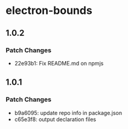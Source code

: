 # electron-bounds

## 1.0.2

### Patch Changes

- 22e93b1: Fix README.md on npmjs

## 1.0.1

### Patch Changes

- b9a6095: update repo info in package.json
- c65e3f8: output declaration files
